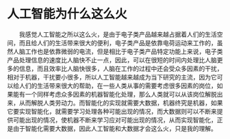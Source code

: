 # 人工智能为什么这么火
　　我感觉人工智能之所以这么火，是由于电子类产品越来越占据着人们的生活空间，而且给人们的生活带来很大的便利，电子类产品是依靠电荷运动来工作的，虽然人脑工作也是依靠微弱的电流，但是相比于电子类产品特定功能上来说，电子类产品处理信息的速度比人脑快不止一点，因此，可以在很短的时间内处理比人脑更多的信息，而且效率比人脑快很多，人脑在工作的过程中还会受众多因素的干扰，相对于机器，干扰要小很多，所以人工智能越来越成为当下研究的主流，因为它可以给人们的生活带来很大的帮助，在一些人类从事的需要考虑很多因素的岗位，如果能有一个同样考虑众多因素的机器智能化处理，那么人类就可以从该岗位解脱出来，从而解脱人类劳动力。而智能化的实现就需要大数据，机器终究是机器，如果它要实现智能化，就需要学习处理各种可能出现的情况，而大数据则可以不断来提供可能出现的情况，使机器不断来学习应对可能出现的情况，从而实现智能化，正是由于智能化需要大数据，因此人工智能和大数据才会这么火，只是我的理解。